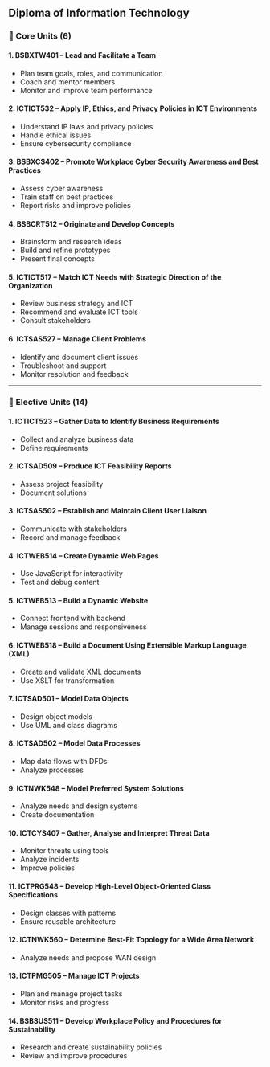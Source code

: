 ## Diploma of Information Technology

### 🧩 Core Units (6)

#### 1. BSBXTW401 – Lead and Facilitate a Team
- Plan team goals, roles, and communication
- Coach and mentor members
- Monitor and improve team performance

#### 2. ICTICT532 – Apply IP, Ethics, and Privacy Policies in ICT Environments
- Understand IP laws and privacy policies
- Handle ethical issues
- Ensure cybersecurity compliance

#### 3. BSBXCS402 – Promote Workplace Cyber Security Awareness and Best Practices
- Assess cyber awareness
- Train staff on best practices
- Report risks and improve policies

#### 4. BSBCRT512 – Originate and Develop Concepts
- Brainstorm and research ideas
- Build and refine prototypes
- Present final concepts

#### 5. ICTICT517 – Match ICT Needs with Strategic Direction of the Organization
- Review business strategy and ICT
- Recommend and evaluate ICT tools
- Consult stakeholders

#### 6. ICTSAS527 – Manage Client Problems
- Identify and document client issues
- Troubleshoot and support
- Monitor resolution and feedback

---

### 🧩 Elective Units (14)

#### 1. ICTICT523 – Gather Data to Identify Business Requirements
- Collect and analyze business data
- Define requirements

#### 2. ICTSAD509 – Produce ICT Feasibility Reports
- Assess project feasibility
- Document solutions

#### 3. ICTSAS502 – Establish and Maintain Client User Liaison
- Communicate with stakeholders
- Record and manage feedback

#### 4. ICTWEB514 – Create Dynamic Web Pages
- Use JavaScript for interactivity
- Test and debug content

#### 5. ICTWEB513 – Build a Dynamic Website
- Connect frontend with backend
- Manage sessions and responsiveness

#### 6. ICTWEB518 – Build a Document Using Extensible Markup Language (XML)
- Create and validate XML documents
- Use XSLT for transformation

#### 7. ICTSAD501 – Model Data Objects
- Design object models
- Use UML and class diagrams

#### 8. ICTSAD502 – Model Data Processes
- Map data flows with DFDs
- Analyze processes

#### 9. ICTNWK548 – Model Preferred System Solutions
- Analyze needs and design systems
- Create documentation

#### 10. ICTCYS407 – Gather, Analyse and Interpret Threat Data
- Monitor threats using tools
- Analyze incidents
- Improve policies

#### 11. ICTPRG548 – Develop High-Level Object-Oriented Class Specifications
- Design classes with patterns
- Ensure reusable architecture

#### 12. ICTNWK560 – Determine Best-Fit Topology for a Wide Area Network
- Analyze needs and propose WAN design

#### 13. ICTPMG505 – Manage ICT Projects
- Plan and manage project tasks
- Monitor risks and progress

#### 14. BSBSUS511 – Develop Workplace Policy and Procedures for Sustainability
- Research and create sustainability policies
- Review and improve procedures


